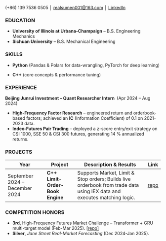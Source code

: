 
(+86) 139 7536 0505 │ [realsumen001@163.com](mailto:realsumen001@163.com) │ [LinkedIn](https://www.linkedin.com/in/shumeng-zhang-a54292204)

### EDUCATION

* **University of Illinois at Urbana-Champaign** – B.S. Engineering Mechanics
* **Sichuan University** – B.S. Mechanical Engineering

### SKILLS

* **Python** (Pandas & Polars for data-wrangling, PyTorch for deep learning)

* **C++** (core concepts & performance tuning)

### EXPERIENCE

**Beijing Junrui Investment – Quant Researcher Intern** (Apr 2024 – Aug 2024)

* **High-Frequency Factor Research** – engineered return and orderbook-based factors; achieved an **IC** (Information Coefficient) of 0.1 on 2021–2023 data.
* **Index-Futures Pair Trading** – deployed a z-score entry/exit strategy on CSI 1000, SSE 50 & CSI 300 futures, generating 14 % annualized returns. 

### PROJECTS

| Year     | Project                         | Description & Results                                                                                    | Link                                                 |
| -------- | ------------------------------- | -------------------------------------------------------------------------------------------------------- | ---------------------------------------------------- |
| September 2024 – December 2024 | **C++ Limit-Order-Book Engine** | Supports Market, Limit & Stop orders; Builds live orderbook from trade data using IEX data and executes matching logic. | [repo](https://github.com/Realsumen/matching-engine) |

### COMPETITION HONORS

* **3rd**, High-Frequency Futures Market Challenge – Transformer + GRU multi-target model (Feb-Mar 2025). [[repo\]](https://github.com/Realsumen/High-Frequency-Futures-Market-Challenge)
* **Silver**, *Jane Street Real-Market Forecasting* (Dec 2024-Jan 2025).
